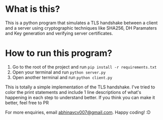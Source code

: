 # What is this?

This is a python program that simulates a TLS handshake between a client and a server using cryptographic techniques like SHA256, DH Paramaters and Key generation and verifying server certificates.


# How to run this program?

1. Go to the root of the project and run ```pip install -r requirements.txt```
2. Open your terminal and run ```python server.py```
3. Open another terminal and run ```python client.py```


This is totally a simple implementation of the TLS handshake. I've tried to color the print statements and include 1 line descriptions of what's happening in each step to understand better. If you think you can make it better, feel free to PR


For more enquiries, email abhinavcv007@gmail.com.
Happy coding! :D
